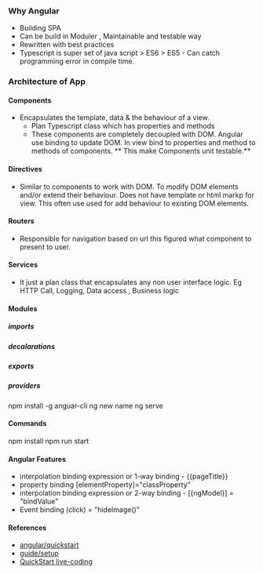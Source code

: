 ### Why Angular
- Building SPA
- Can be build in Moduler , Maintainable and testable way
- Rewritten with best practices
- Typescript is super set of java script > ES6 > ES5 - Can catch programming error in compile time.


### Architecture of App

#### Components
* Encapsulates the template, data & the behaviour of a view.  
  * Plan Typescript class which has properties and methods
  * These components are  completely decoupled with DOM. Angular use binding to update DOM. In view bind to properties and method to methods of components. ** This make Components unit testable.**

#### Directives
* Similar to components to work with DOM. To modify DOM elements and/or extend their behaviour. Does not have template or html markp for view. This often use used for add behaviour to existing DOM elements.

#### Routers
* Responsible for navigation based on url this figured what component to present to user.

#### Services
* It just a plan class that encapsulates any non user interface logic. Eg HTTP Call,  Logging, Data access , Business logic


#### Modules
##### imports
##### decalarations
##### exports
##### providers


npm install -g anguar-cli
ng new name
ng serve


#### Commands
npm install
npm run start

#### Angular Features
 * interpolation binding expression or 1-way binding - {{pageTitle}}
  * property binding [elementProperty]="classProperty"
 * interpolation binding expression or 2-way binding - [{ngModel}] = "bindValue"
 * Event binding (click) = "hideImage()"

#### References
* [angular/quickstart](https://github.com/angular/quickstart)
* [guide/setup](https://angular.io/docs/ts/latest/guide/setup.html)
* [QuickStart live-coding](https://angular.io/resources/live-examples/setup/ts/eplnkr.html)


